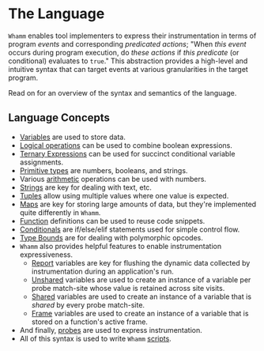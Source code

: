# The Language #

`Whamm` enables tool implementers to express their instrumentation in terms of program _events_ and corresponding _predicated actions_;
"When _this event_ occurs during program execution, do _these actions_ if _this predicate_ (or conditional) evaluates to `true`."
This abstraction provides a high-level and intuitive syntax that can target events at various granularities in the target program.

Read on for an overview of the syntax and semantics of the language.

## Language Concepts ##
- [Variables](syntax/variables.md) are used to store data.
- [Logical operations](syntax/logop.md) can be used to combine boolean expressions.
- [Ternary Expressions](syntax/ternary.md) can be used for succinct conditional variable assignments.
- [Primitive types](syntax/primitives.md) are numbers, booleans, and strings.
- Various [arithmetic](syntax/arith.md) operations can be used with numbers.
- [Strings](syntax/strings.md) are key for dealing with text, etc.
- [Tuples](syntax/tuples.md) allow using multiple values where one value is expected.
- [Maps](syntax/maps.md) are key for storing large amounts of data, but they're implemented quite differently in `Whamm`.
- [Function](syntax/functions.md) definitions can be used to reuse code snippets.
- [Conditionals](syntax/conditionals.md) are if/else/elif statements used for simple control flow.
- [Type Bounds](syntax/type_bounds.md) are for dealing with polymorphic opcodes.
- `Whamm` also provides helpful features to enable instrumentation expressiveness.
  - [Report](syntax/report_vars.md) variables are key for flushing the dynamic data collected by instrumentation during an application's run.
  - [Unshared](syntax/unshared_vars.md) variables are used to create an instance of a variable per probe match-site whose value is retained across site visits.
  - [Shared](syntax/shared_vars.md) variables are used to create an instance of a variable that is _shared_ by every probe match-site.
  - [Frame](syntax/frame_vars.md) variables are used to create an instance of a variable that is stored on a function's active frame.
- And finally, [probes](syntax/probes.md) are used to express instrumentation.
- All of this syntax is used to write `Whamm` [scripts](syntax/scripts.md).
